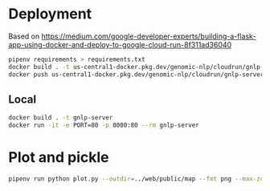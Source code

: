 # Deployment

Based on https://medium.com/google-developer-experts/building-a-flask-app-using-docker-and-deploy-to-google-cloud-run-8f311ad36040

```bash
pipenv requirements > requirements.txt
docker build . -t us-central1-docker.pkg.dev/genomic-nlp/cloudrun/gnlp-server
docker push us-central1-docker.pkg.dev/genomic-nlp/cloudrun/gnlp-server:latest
```

## Local

```bash
docker build . -t gnlp-server
docker run -it -e PORT=80 -p 8000:80 --rm gnlp-server
```

# Plot and pickle

```bash
pipenv run python plot.py --outdir=../web/public/map --fmt png --max-zoom 5
```
